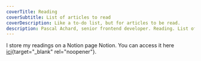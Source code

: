 ```yaml
---
coverTitle: Reading
coverSubtitle: List of articles to read
coverDescription: Like a to-do list, but for articles to be read.
description: Pascal Achard, senior frontend developer. Reading. List of articles to read.
---
```


I store my readings on a Notion page <span class="sr-only">Notion</span><Icon name='logos:notion-icon' title="Notion"></Icon>. You can access it here [ici](https://totoro38.notion.site/My-Reading-List-01cc6c50b8ce483fb887bbdacf47d9b6?pvs=4){target="_blank" rel="noopener"}.
